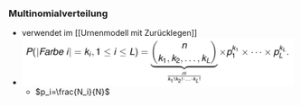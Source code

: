 ### Multinomialverteilung
+ verwendet im [[Urnenmodell mit Zurücklegen]]
+ ![](../../../z_images/Pasted%20image%2020221004161704.png)
	+ $p_i=\frac{N_i}{N}$
